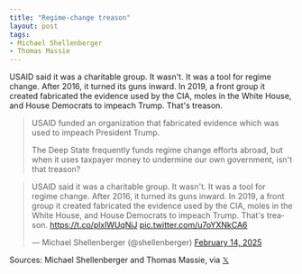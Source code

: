 ```yaml
---
title: "Regime-change treason"
layout: post
tags:
- Michael Shellenberger
- Thomas Massie
---
```


USAID said it was a charitable group. It wasn't. It was a tool for regime change. After 2016, it turned its guns inward. In 2019, a front group it created fabricated the evidence used by the CIA, moles in the White House, and House Democrats to impeach Trump. That's treason.

> USAID funded an organization that fabricated evidence which was used to impeach President Trump.
>
> The Deep State frequently funds regime change efforts abroad, but when it uses taxpayer money to undermine our own government, isn't that treason?

<blockquote class="twitter-tweet"><p lang="en" dir="ltr">USAID said it was a charitable group. It wasn&#39;t. It was a tool for regime change. After 2016, it turned its guns inward. In 2019, a front group it created fabricated the evidence used by the CIA, moles in the White House, and House Democrats to impeach Trump. That&#39;s treason. <a href="https://t.co/plxlWUqNiJ">https://t.co/plxlWUqNiJ</a> <a href="https://t.co/u7oYXNkCA6">pic.twitter.com/u7oYXNkCA6</a></p>&mdash; Michael Shellenberger (@shellenberger) <a href="https://twitter.com/shellenberger/status/1890375279714906169?ref_src=twsrc%5Etfw">February 14, 2025</a></blockquote> <script async src="https://platform.twitter.com/widgets.js" charset="utf-8"></script>

Sources: Michael Shellenberger and Thomas Massie, via [𝕏](https://x.com)
